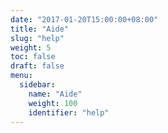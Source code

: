 ```yaml
---
date: "2017-01-20T15:00:00+08:00"
title: "Aide"
slug: "help"
weight: 5
toc: false
draft: false
menu:
  sidebar:
    name: "Aide"
    weight: 100
    identifier: "help"
---
```

